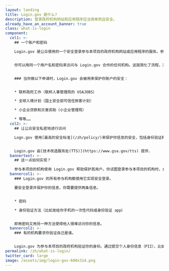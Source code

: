 ```yaml
---
layout: landing
title: Login.gov 是什么?
description: 登录政府机构网站和应用程序应当简单而且安全。
already_have_an_account_banner: true
class: what-is-login
component:
  col1: >-
    ## 一个账户和密码

    Login.gov 是公众使用的一个安全登录参与本项目的政府机构网站或应用程序的服务。参与本项目的机构会要求你设立一个 Login.gov 账户来安全访问其网站或应用程序中你的信息。


    你可以用同一个用户名和密码来访问与 Login.gov 合作的任何机构。这就简化了流程，消除了你记多个用户名和密码的必要性。


    ### 当你做以下申请时，Login.gov 会被用来保护你账户的安全：


    * 联邦政府工作（联邦人事管理局的 USAJOBS）

    * 全球入境计划（国土安全部可信任旅客计划）

    * 小企业贷款和灾害资助（小企业管理局）

    * 等等……
  col2: >-
    ## 让公众安全私密地进行访问

    Logn.gov 使用[最高的安全标准](/zh/policy/)来保护你信息的安全，包括身份验证和[双重身份验证](/zh/help/get-started/authentication-methods/)。


    Login.gov 由[技术改造服务处(TTS)](https://www.gsa.gov/tts) 提供.
  bannertext: >-
    ## 这一点如何实现？

    参与本项目的机构使用 Login.gov 帮助保护其用户。你试图登录参与本项目的机构时，会被系统提示在 Login.gov 登录或设立账户，然后才能访问你在该机构的个人资料。
  bannercol1: >-
    ### Login.gov 的所有参与机构都使用它实现安全登录。

    要安全登录并保护你的信息，你需要提供两条信息。 


    * 密码

    * 身份验证方法（比如发给你手机的一次性代码或身份验证 app）


    即用密码又用另一种方法使得他人很难访问你的信息。
  bannercol2: >-
    ### 有的机构要求你验证自己是谁。


    Login.gov 为参与本项目的政府机构验证你的身份。通过提交个人身份信息（PII），比如你的带照片的身份证件，你可以证明你是你，而不是别人冒充你。我们只确认你是你，但并不决定你是否有资格得到参与本项目的机构的服务。
permalink: /zh/what-is-login/
twitter_card: large
image: /assets/img/login-gov-600x314.png
---
```

